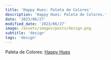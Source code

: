 ```yaml
---
title: 'Happy Hues: Paleta de Colores'
description: 'Happy Hues: Paleta de Colores.'
date: '2023/06/27'
modified_date: '2023/06/27'
image: /assets/images/posts/design.png
subtitle: 'design'
tags: 'design'
---
```


Paleta de Colores: [Happy Hues](https://www.happyhues.co/)

